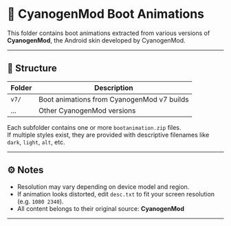 # 🐉 CyanogenMod Boot Animations

This folder contains boot animations extracted from various versions of **CyanogenMod**, the Android skin developed by CyanogenMod.

---

## 📁 Structure

| Folder       | Description                        |
|--------------|------------------------------------|
| `v7/`    | Boot animations from CyanogenMod v7 builds |
| ...          | Other CyanogenMod versions |

Each subfolder contains one or more `bootanimation.zip` files.  
If multiple styles exist, they are provided with descriptive filenames like `dark`, `light`, `alt`, etc.

---

## ⚙️ Notes

- Resolution may vary depending on device model and region.
- If animation looks distorted, edit `desc.txt` to fit your screen resolution (e.g. `1080 2340`).
- All content belongs to their original source: **CyanogenMod**

---


